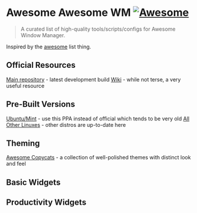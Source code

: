 # Awesome Awesome WM [![Awesome](https://cdn.rawgit.com/sindresorhus/awesome/d7305f38d29fed78fa85652e3a63e154dd8e8829/media/badge.svg)](https://github.com/sindresorhus/awesome)

> A curated list of high-quality tools/scripts/configs for Awesome Window Manager.

Inspired by the [awesome](https://github.com/sindresorhus/awesome) list thing.

## Official Resources
[Main repository](https://github.com/awesomeWM/awesome) - latest development build
[Wiki](http://awesome.naquadah.org/wiki/Main_Page) - while not terse, a very useful resource

## Pre-Built Versions
[Ubuntu/Mint](https://launchpad.net/~klaus-vormweg/+archive/ubuntu/awesome) - use this PPA instead of official which tends to be very old
[All Other Linuxes](http://pkgs.org/download/awesome) - other distros are up-to-date here

## Theming
[Awesome Copycats](https://github.com/copycat-killer/awesome-copycats) - a collection of well-polished themes with distinct look and feel


## Basic Widgets

## Productivity Widgets

